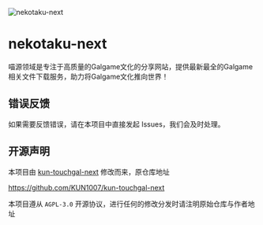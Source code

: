 ![nekotaku-next](./public/nekotaku.avif)

# nekotaku-next

喵源领域是专注于高质量的Galgame文化的分享网站，提供最新最全的Galgame相关文件下载服务，助力将Galgame文化推向世界！

## 错误反馈

如果需要反馈错误，请在本项目中直接发起 Issues，我们会及时处理。

## 开源声明

本项目由 [kun-touchgal-next](https://github.com/KUN1007/kun-touchgal-next) 修改而来，原仓库地址

https://github.com/KUN1007/kun-touchgal-next

本项目遵从 `AGPL-3.0` 开源协议，进行任何的修改分发时请注明原始仓库与作者地址